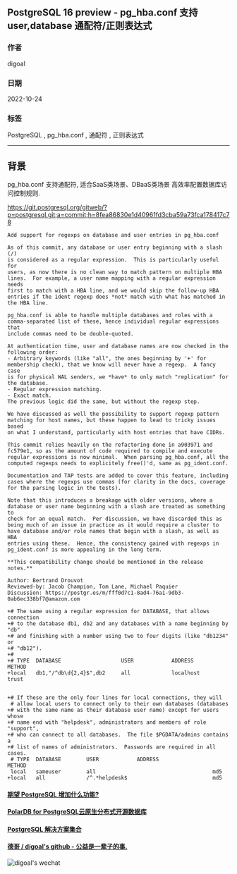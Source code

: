 ## PostgreSQL 16 preview - pg_hba.conf 支持 user,database 通配符/正则表达式   
        
### 作者        
digoal        
        
### 日期        
2022-10-24        
        
### 标签        
PostgreSQL , pg_hba.conf , 通配符 , 正则表达式            
        
----        
        
## 背景   
pg_hba.conf 支持通配符, 适合SaaS类场景、DBaaS类场景 高效率配置数据库访问控制规则.    
    
https://git.postgresql.org/gitweb/?p=postgresql.git;a=commit;h=8fea86830e1d40961fd3cba59a73fca178417c78  
    
  
```  
Add support for regexps on database and user entries in pg_hba.conf  
  
As of this commit, any database or user entry beginning with a slash (/)  
is considered as a regular expression.  This is particularly useful for  
users, as now there is no clean way to match pattern on multiple HBA  
lines.  For example, a user name mapping with a regular expression needs  
first to match with a HBA line, and we would skip the follow-up HBA  
entries if the ident regexp does *not* match with what has matched in  
the HBA line.  
  
pg_hba.conf is able to handle multiple databases and roles with a  
comma-separated list of these, hence individual regular expressions that  
include commas need to be double-quoted.  
  
At authentication time, user and database names are now checked in the  
following order:  
- Arbitrary keywords (like "all", the ones beginning by '+' for  
membership check), that we know will never have a regexp.  A fancy case  
is for physical WAL senders, we *have* to only match "replication" for  
the database.  
- Regular expression matching.  
- Exact match.  
The previous logic did the same, but without the regexp step.  
  
We have discussed as well the possibility to support regexp pattern  
matching for host names, but these happen to lead to tricky issues based  
on what I understand, particularly with host entries that have CIDRs.  
  
This commit relies heavily on the refactoring done in a903971 and  
fc579e1, so as the amount of code required to compile and execute  
regular expressions is now minimal.  When parsing pg_hba.conf, all the  
computed regexps needs to explicitely free()'d, same as pg_ident.conf.  
  
Documentation and TAP tests are added to cover this feature, including  
cases where the regexps use commas (for clarity in the docs, coverage  
for the parsing logic in the tests).  
  
Note that this introduces a breakage with older versions, where a  
database or user name beginning with a slash are treated as something to  
check for an equal match.  Per discussion, we have discarded this as  
being much of an issue in practice as it would require a cluster to  
have database and/or role names that begin with a slash, as well as HBA  
entries using these.  Hence, the consistency gained with regexps in  
pg_ident.conf is more appealing in the long term.  
  
**This compatibility change should be mentioned in the release notes.**  
  
Author: Bertrand Drouvot  
Reviewed-by: Jacob Champion, Tom Lane, Michael Paquier  
Discussion: https://postgr.es/m/fff0d7c1-8ad4-76a1-9db3-0ab6ec338bf7@amazon.com  
```  
     
```  
+# The same using a regular expression for DATABASE, that allows connection  
+# to the database db1, db2 and any databases with a name beginning by "db"  
+# and finishing with a number using two to four digits (like "db1234" or  
+# "db12").  
+#  
+# TYPE  DATABASE                   USER            ADDRESS          METHOD  
+local   db1,"/^db\d{2,4}$",db2     all             localhost        trust  
  
  
+# If these are the only four lines for local connections, they will  
 # allow local users to connect only to their own databases (databases  
+# with the same name as their database user name) except for users whose  
+# name end with "helpdesk", administrators and members of role "support",  
+# who can connect to all databases.  The file $PGDATA/admins contains a  
+# list of names of administrators.  Passwords are required in all cases.  
 # TYPE  DATABASE        USER            ADDRESS                 METHOD  
 local   sameuser        all                                     md5  
+local   all             /^.*helpdesk$                           md5  
```  
  
  
#### [期望 PostgreSQL 增加什么功能?](https://github.com/digoal/blog/issues/76 "269ac3d1c492e938c0191101c7238216")
  
  
#### [PolarDB for PostgreSQL云原生分布式开源数据库](https://github.com/ApsaraDB/PolarDB-for-PostgreSQL "57258f76c37864c6e6d23383d05714ea")
  
  
#### [PostgreSQL 解决方案集合](https://yq.aliyun.com/topic/118 "40cff096e9ed7122c512b35d8561d9c8")
  
  
#### [德哥 / digoal's github - 公益是一辈子的事.](https://github.com/digoal/blog/blob/master/README.md "22709685feb7cab07d30f30387f0a9ae")
  
  
![digoal's wechat](../pic/digoal_weixin.jpg "f7ad92eeba24523fd47a6e1a0e691b59")
  
